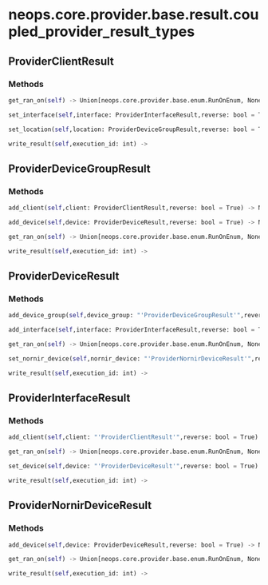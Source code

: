 # neops.core.provider.base.result.coupled_provider_result_types
## ProviderClientResult

### Methods
```python
get_ran_on(self) -> Union[neops.core.provider.base.enum.RunOnEnum, NoneType]
```
```python
set_interface(self,interface: ProviderInterfaceResult,reverse: bool = True) -> NoneType
```
```python
set_location(self,location: ProviderDeviceGroupResult,reverse: bool = True) -> NoneType
```
```python
write_result(self,execution_id: int) -> 
```
## ProviderDeviceGroupResult

### Methods
```python
add_client(self,client: ProviderClientResult,reverse: bool = True) -> NoneType
```
```python
add_device(self,device: ProviderDeviceResult,reverse: bool = True) -> NoneType
```
```python
get_ran_on(self) -> Union[neops.core.provider.base.enum.RunOnEnum, NoneType]
```
```python
write_result(self,execution_id: int) -> 
```
## ProviderDeviceResult

### Methods
```python
add_device_group(self,device_group: "'ProviderDeviceGroupResult'",reverse: bool = True) -> NoneType
```
```python
add_interface(self,interface: ProviderInterfaceResult,reverse: bool = True) -> NoneType
```
```python
get_ran_on(self) -> Union[neops.core.provider.base.enum.RunOnEnum, NoneType]
```
```python
set_nornir_device(self,nornir_device: "'ProviderNornirDeviceResult'",reverse: bool = True) -> NoneType
```
```python
write_result(self,execution_id: int) -> 
```
## ProviderInterfaceResult

### Methods
```python
add_client(self,client: "'ProviderClientResult'",reverse: bool = True) -> NoneType
```
```python
get_ran_on(self) -> Union[neops.core.provider.base.enum.RunOnEnum, NoneType]
```
```python
set_device(self,device: "'ProviderDeviceResult'",reverse: bool = True) -> NoneType
```
```python
write_result(self,execution_id: int) -> 
```
## ProviderNornirDeviceResult

### Methods
```python
add_device(self,device: ProviderDeviceResult,reverse: bool = True) -> NoneType
```
```python
get_ran_on(self) -> Union[neops.core.provider.base.enum.RunOnEnum, NoneType]
```
```python
write_result(self,execution_id: int) -> 
```